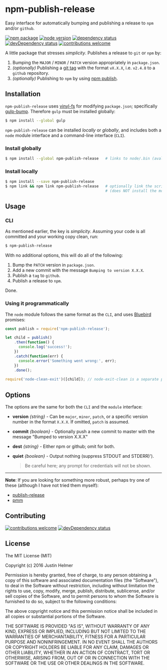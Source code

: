 # npm-publish-release
Easy interface for automatically bumping and publishing a release to `npm` and/or `github`.

[![npm package](https://badge.fury.io/js/npm-publish-release.svg)](https://www.npmjs.com/package/npm-publish-release)
[![node version](https://img.shields.io/node/v/npm-publish-release.svg?style=flat)](http://nodejs.org/download/)
[![dependency status](https://david-dm.org/justinhelmer/npm-publish-release.svg)](https://github.com/justinhelmer/npm-publish-release)
[![devDependency status](https://david-dm.org/justinhelmer/npm-publish-release/dev-status.svg)](https://github.com/justinhelmer/npm-publish-release#info=devDependencies)
[![contributions welcome](https://img.shields.io/badge/contributions-welcome-brightgreen.svg?style=flat)](https://github.com/justinhelmer/npm-publish-release/issues)

A little package that stresses _simplicity_. Publishes a release to `git` or `npm` by:

1. Bumping the `MAJOR` / `MINOR` / `PATCH` version appropriately in `package.json`.
2. _(optionally)_ Publishing a [git tag](https://git-scm.com/book/en/v2/Git-Basics-Tagging) with the format `vX.X.X`, i.e. `v2.4.8` to a `github` repository.
3. _(optionally)_ Publishing to `npm` by using [npm publish](https://docs.npmjs.com/cli/publish).

## Installation

`npm-publish-release` uses [vinyl-fs](https://github.com/gulpjs/vinyl-fs) for modifying `package.json`; specifically [gulp-bump](https://www.npmjs.com/package/gulp-bump).
Therefore `gulp` must be installed globally:

```bash
$ npm install --global gulp
```

`npm-publish-release` can be installed _locally_ or _globally_, and includes both a `node` module interface and a command-line interface (`CLI`).

### Install globally

```bash
$ npm install --global npm-publish-release   # links to node/.bin (avalable everywhere) 
```

### Install locally

```bash
$ npm install --save npm-publish-release
$ npm link && npm link npm-publish-release   # optionally link the script to node/.bin
                                             # (does NOT install the module globally)
```

## Usage

### CLI

As mentioned earlier, the key is _simplicity_. Assuming your code is all committed and your working copy clean, run:

```bash
$ npm-publish-release
```

With no additional options, this will do all of the following:

1. Bump the `PATCH` version in `package.json`.
2. Add a new commit with the message `Bumping to version X.X.X`.
3. Publish a `tag` to `github`.
4. Publish a release to `npm`.

Done.

### Using it programmatically

The `node` module follows the same format as the `CLI`, and uses [Bluebird](https://github.com/petkaantonov/bluebird) promises:

```js
const publish = require('npm-publish-release');

let child = publish()
    .then(function() {
      console.log('success!');
    })
    .catch(function(err) {
      console.error('Something went wrong:', err);
    })
    .done();
    
require('node-clean-exit')([child]); // node-exit-clean is a separate project
```

## Options

The options are the same for both the `CLI` and the `module` interface:

- **version** _{string}_ - Can be `major`, `minor`, `patch`, or a specific version number in the format `X.X.X`. If omitted, `patch` is assumed.
- **commit** _{boolean}_ - Optionally push a new commit to master with the message "Bumped to version X.X.X"
- **dest** _{string}_ - Either npm or github; omit for both.
- **quiet** _{boolean}_ - Output nothing (suppress STDOUT and STDERR)').

  > Be careful here; any prompt for credentials will not be shown.

-----

**Note**: If you are looking for something more robust, perhaps try one of these (although I have not tried them myself):
 
- [publish-release](https://github.com/remixz/publish-release)
- [pmm](https://github.com/d4rkr00t/pmm)

## Contributing

[![contributions welcome](https://img.shields.io/badge/contributions-welcome-brightgreen.svg?style=flat)](https://github.com/justinhelmer/npm-publish-release/issues)
[![devDependency status](https://david-dm.org/justinhelmer/npm-publish-release/dev-status.svg)](https://github.com/justinhelmer/npm-publish-release#info=devDependencies)

## License

The MIT License (MIT)

Copyright (c) 2016 Justin Helmer

Permission is hereby granted, free of charge, to any person obtaining a copy
of this software and associated documentation files (the "Software"), to deal
in the Software without restriction, including without limitation the rights
to use, copy, modify, merge, publish, distribute, sublicense, and/or sell
copies of the Software, and to permit persons to whom the Software is
furnished to do so, subject to the following conditions:

The above copyright notice and this permission notice shall be included in all
copies or substantial portions of the Software.

THE SOFTWARE IS PROVIDED "AS IS", WITHOUT WARRANTY OF ANY KIND, EXPRESS OR
IMPLIED, INCLUDING BUT NOT LIMITED TO THE WARRANTIES OF MERCHANTABILITY,
FITNESS FOR A PARTICULAR PURPOSE AND NONINFRINGEMENT. IN NO EVENT SHALL THE
AUTHORS OR COPYRIGHT HOLDERS BE LIABLE FOR ANY CLAIM, DAMAGES OR OTHER
LIABILITY, WHETHER IN AN ACTION OF CONTRACT, TORT OR OTHERWISE, ARISING FROM,
OUT OF OR IN CONNECTION WITH THE SOFTWARE OR THE USE OR OTHER DEALINGS IN THE
SOFTWARE.
